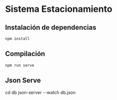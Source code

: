 # Sistema Estacionamiento

## Instalación de dependencias
```
npm install
```

## Compilación
```
npm run serve
```

## Json Serve

cd db 
json-server --watch db.json
```